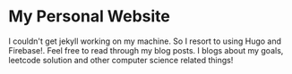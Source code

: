 # My Personal Website

I couldn't get jekyll working on my machine. So I resort to using Hugo and Firebase!. Feel free to read through my blog posts. 
I blogs about my goals, leetcode solution and other computer science related things!
